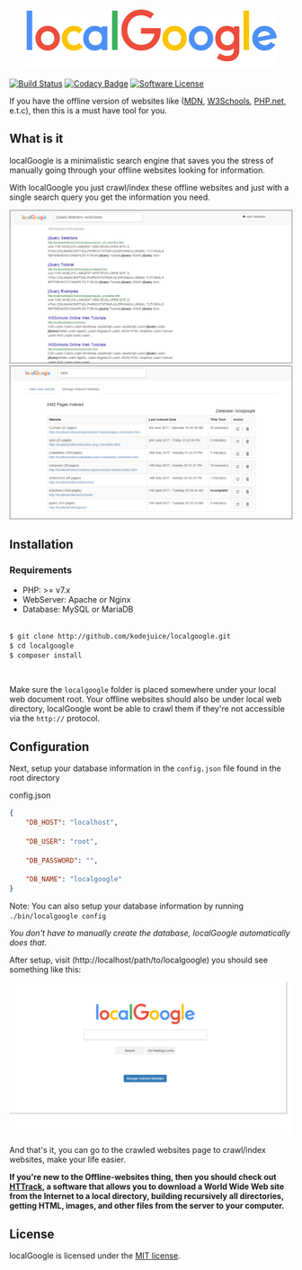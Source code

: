 <p align="center"> <img src="./assets/images/localGoogle.png" alt="localGoogle logo" border="0" /> </p>

[![Build Status](https://travis-ci.org/kodejuice/localGoogle.svg?branch=master)](https://travis-ci.org/kodejuice/localGoogle)
[![Codacy Badge](https://api.codacy.com/project/badge/Grade/32667e5ee1bd414c8e4837f096485997)](https://www.codacy.com/app/kodejuice/localGoogle_2?utm_source=github.com&amp;utm_medium=referral&amp;utm_content=kodejuice/localGoogle&amp;utm_campaign=Badge_Grade)
[![Software License](https://img.shields.io/badge/license-MIT-brightgreen.svg?style=flat)](LICENSE.md)


If you have the offline version of websites like ([MDN](https://developer.mozilla.org/), [W3Schools](https://w3schools.com/), [PHP.net](https://php.net/), e.t.c), then this is a must have tool for you.

## What is it

localGoogle is a minimalistic search engine that saves you the stress of manually going through your offline websites looking for information.

With localGoogle you just crawl/index these offline websites and just with a single search query you get the information you need.

![Search Results Page](./screenshots/results_page.png)
![Indexed Sites](./screenshots/indexed_sites.png)

## Installation

### Requirements
  * PHP: >= v7.x
  * WebServer: Apache or Nginx
  * Database: MySQL or MariaDB
<br><br>

```bash
$ git clone http://github.com/kodejuice/localgoogle.git
$ cd localgoogle
$ composer install
```
<br>

Make sure the `localgoogle` folder is placed somewhere under your local web document root. Your offline websites should also be under local web directory, localGoogle wont be able to crawl them if they're not accessible via the `http://` protocol.

Configuration
-------------

Next, setup your database information in the `config.json` file found in the root directory

config.json

```json
{
	"DB_HOST": "localhost",

	"DB_USER": "root",

	"DB_PASSWORD": "",

	"DB_NAME": "localgoogle"
}

```

Note: You can also setup your database information by running `./bin/localgoogle config`

_You don't have to manually create the database, localGoogle automatically does that._

After setup, visit (http://localhost/path/to/localgoogle) you should see something like this:

![Index Page](./screenshots/index_page.png)

And that's it, you can go to the crawled websites page to crawl/index websites, make your life easier.

**If you're new to the Offline-websites thing, then you should check out [HTTrack](https://www.httrack.com/), a software that allows you to download a World Wide Web site from the Internet to a local directory, building recursively all directories, getting HTML, images, and other files from the server to your computer.**

## License

localGoogle is licensed under the [MIT license](https://opensource.org/licenses/MIT).

